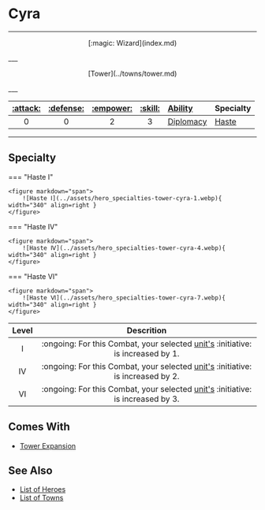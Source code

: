 # Cyra

___
<p style="text-align: center;" markdown>[:magic: Wizard](index.md)</p>
___
<p style="text-align: center;" markdown>[Tower](../towns/tower.md)</p>
___

| [:attack:](../statistics/attack.md) | [:defense:](../statistics/defense.md) | [:empower:](../statistics/power.md) | [:skill:](../statistics/knowledge.md) | [Ability](../abilities/index.md) | Specialty |
| :---: | :---: | :---: | :---: | :--- | :--- |
| 0 | 0 | 2 | 3 | [Diplomacy](../abilities/diplomacy.md) | [Haste](#specialty) |

___


## Specialty

=== "Haste Ⅰ"

    <figure markdown="span">
        ![Haste Ⅰ](../assets/hero_specialties-tower-cyra-1.webp){ width="340" align=right }
    </figure>

=== "Haste Ⅳ"

    <figure markdown="span">
        ![Haste Ⅳ](../assets/hero_specialties-tower-cyra-4.webp){ width="340" align=right }
    </figure>

=== "Haste Ⅵ"

    <figure markdown="span">
        ![Haste Ⅵ](../assets/hero_specialties-tower-cyra-7.webp){ width="340" align=right }
    </figure>


| Level | Descrition |
| :---: | :---: |
| Ⅰ | :ongoing: For this Combat, your selected [unit's](../units/index.md) :initiative: is increased by 1. |
| Ⅳ | :ongoing: For this Combat, your selected [unit's](../units/index.md) :initiative: is increased by 2. |
| Ⅵ | :ongoing: For this Combat, your selected [unit's](../units/index.md) :initiative: is increased by 3. |


## Comes With

- [Tower Expansion](../content.md)


## See Also

- [List of Heroes](index.md)
- [List of Towns](../towns/index.md)
